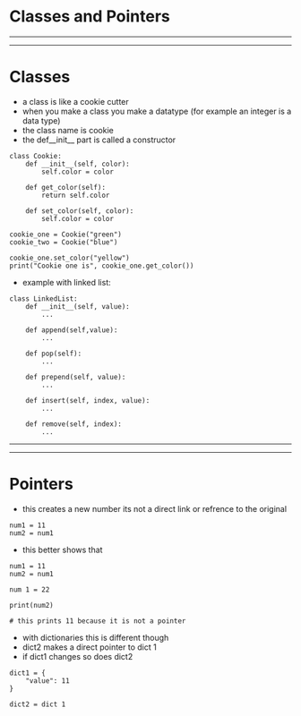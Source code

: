# Classes and Pointers
***
***
# Classes
* a class is like a cookie cutter
* when you make a class you make a datatype (for example an integer is a data type)
* the class name is cookie 
* the def__init__ part is called a constructor 
```
class Cookie:
    def __init__(self, color):
        self.color = color 

    def get_color(self):
        return self.color

    def set_color(self, color):
        self.color = color

cookie_one = Cookie("green")
cookie_two = Cookie("blue")

cookie_one.set_color("yellow")
print("Cookie one is", cookie_one.get_color())
```
* example with linked list:
```
class LinkedList:
    def __init__(self, value):
        ...

    def append(self,value):
        ...

    def pop(self):
        ...

    def prepend(self, value):
        ...

    def insert(self, index, value):
        ...

    def remove(self, index):
        ...
```

***
***
# Pointers
* this creates a new number its not a direct link or refrence to the original
```
num1 = 11
num2 = num1
```
* this better shows that
```
num1 = 11
num2 = num1

num 1 = 22

print(num2) 

# this prints 11 because it is not a pointer
```
* with dictionaries this is different though
* dict2 makes a direct pointer to dict 1
* if dict1 changes so does dict2
```
dict1 = {
    "value": 11
}

dict2 = dict 1
```